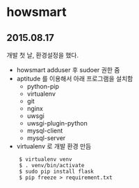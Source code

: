 # howsmart

## 2015.08.17
개발 첫 날, 환경설정을 했다.
- howsmart adduser 후 sudoer 권한 줌
- aptitude 를 이용해서 아래 프로그램을 설치함
    - python-pip
    - virtualenv
    - git
    - nginx
    - uwsgi
    - uwsgi-plugin-python
    - mysql-client
    - mysql-server
- virtualenv 로 개발 환경 만듬

```
    $ virtualenv venv
    $ . venv/bin/activate
    $ sudo pip install flask
    $ pip freeze > requirement.txt
```

